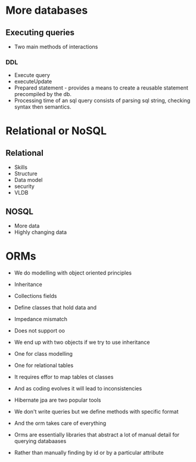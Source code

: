 # More databases
## Executing queries
- Two main methods of interactions
### DDL
- Execute query   
- executeUpdate
- Prepared statement - provides a means to create a reusable statement precompiled by the db.
- Processing time of an sql query consists of parsing sql string, checking syntax then semantics.

# Relational or NoSQL

## Relational
- Skills
- Structure
- Data model
- security
- VLDB

## NOSQL

- More data
- Highly changing data


# ORMs

- We do modelling with object oriented principles
- Inheritance
- Collections fields
- Define classes that hold data and 
- Impedance mismatch
- Does not support oo
- We end up with two objects if we try to use inheritance
- One for class modelling 
- One for relational tables

- It requires effor to map tables ot classes
- And as coding evolves it will lead to inconsistencies

- Hibernate jpa are two popular tools 
- We don't write queries but we define methods with specific format
- And the orm takes care of everything


- Orms are essentially libraries that abstract a lot of manual detail for querying databaases
- Rather than manually finding by id or by a particular attribute 